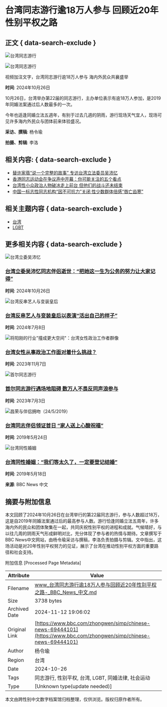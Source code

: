 # 台湾同志游行逾18万人参与 回顾近20年性别平权之路

## 正文 { data-search-exclude }


![台湾同志游行](https://sb.scorecardresearch.com/p?c1=2&c2=17986528&cv=2.0&cj=1)

![台湾同志游行](https://a1.api.bbc.co.uk/hit.xiti?s=598342&s2=38&p=zhongwensimp.chinese_news.media_asset.69444101.page&x1=[urn%3Abbc%3Acps%3Acurie%3Aasset%3A775435eb-e0eb-44ed-b241-c0f4d44daf26]&x2=[responsive]&x3=[news-zhongwen]&x4=[zh-Hans]&x7=[article-media-asset]&x8=[simorgh-nojs]&x9=[%E5%8F%B0%E6%B9%BE%E5%90%8C%E5%BF%97%E6%B8%B8%E8%A1%8C%E9%80%BE18%E4%B8%87%E4%BA%BA%E5%8F%82%E4%B8%8E%2520%E5%9B%9E%E9%A1%BE%E8%BF%9120%E5%B9%B4%E6%80%A7%E5%88%AB%E5%B9%B3%E6%9D%83%E4%B9%8B%E8%B7%AF%2520-%2520BBC%2520News%2520%E4%B8%AD%E6%96%87]&x11=[2024-10-26T16%3A15%3A01.000Z]&x12=[2024-10-26T16%3A15%3A01.000Z]&x13=[Taiwan~LGBT]&x14=[7a48b6e0-9074-4303-ae82-011003058e16~911f368c-e756-4ac3-9667-ec8900ceb4ce]&x16=[WS%20-%20Divert%20me]&x17=[Taiwan~LGBT])

视频加注文字，台湾同志游行逾18万人参与 海内外民众共襄盛举

**时间**: 2024年10月26日

10月26日，台湾举办第22届的同志游行，主办单位表示有逾18万人参加，是2019年同婚法案通过后人数最多的一次。

今年也适逢同婚立法五週年，有别于过去几週的阴雨，游行现场天气宜人，现场可见许多海内外民众与团体前来体验盛况。

**采访、撰稿**: 杨令瑜

**拍摄、剪辑**: 李洛

## 相关内容: { data-search-exclude }

- [替许家蓓“说一个完整的故事” 专访台湾立法委员吴沛忆](/zhongwen/simp/chinese-news-69441788)
- [香港同志运动会在争议声中开幕：你可能关注的五个看点](/zhongwen/simp/chinese-news-67295435)
- [台湾性小众政治人物破冰走上前台 但他们的战斗还未结束](/zhongwen/simp/chinese-news-69145603)
- [中国一标志性同志机构“因不可抗力”关闭 性少数群体倍感“唇亡齿寒”](/zhongwen/simp/chinese-news-65656315)

## 相关主题内容 { data-search-exclude }

- [台湾](/zhongwen/simp/topics/c50nzmy3vent)
- [LGBT](/zhongwen/simp/topics/czp1qexpdlzt)

## 更多相关内容 { data-search-exclude }

![台湾立委吴沛忆](https://ichef.bbci.co.uk/ace/ws/660/cpsprodpb/CEA6/production/_133620925_p0k06wc1.jpg.webp)

### [台湾立委吴沛忆同志伴侣逝世：“把她这一生为公务的努力让大家记得”](/zhongwen/simp/chinese-news-69442007)

**时间**: 2024年10月26日

![台湾反串艺人与变装皇后](https://ichef.bbci.co.uk/ace/ws/660/cpsprodpb/82C5/production/_133477433_p0j7yy83.jpg.webp)

### [台湾反串艺人与变装皇后以表演“活出自己的样子”](/zhongwen/simp/chinese-news-69166017)

**时间**: 2024年7月8日

![将阳刚的行业"撞成更大空间"：台湾女性政治工作者群像](https://ichef.bbci.co.uk/ace/ws/660/cpsprodpb/14427/production/_131638928_p0gr7j71.jpg.webp)

### [台湾女性从事政治工作面对着什么挑战？](/zhongwen/simp/chinese-news-67342990)

**时间**: 2023年11月7日

![首尔同志游行](https://ichef.bbci.co.uk/ace/ws/660/cpsprodpb/3BD5/production/_130271351_p0fymmhf.jpg.webp)

### [首尔同志游行遇场地阻碍 数万人不畏反同声浪参与](/zhongwen/simp/world-66086606)

**时间**: 2023年7月3日

![昌荣与伴侣拥吻（24/5/2019）](https://ichef.bbci.co.uk/ace/ws/660/cpsprodpb/10E8B/production/_107095296_p07b6wtg.jpg.webp)

### [台湾同志伴侣领证首日 “家人送上心酸祝福”](/zhongwen/simp/chinese-news-48332097)

**时间**: 2019年5月24日

![台湾同性婚姻](https://ichef.bbci.co.uk/ace/ws/660/cpsprodpb/124EE/production/_107009947_p079ljh8.jpg.webp)

### [台湾同性婚姻：“我们等太久了，一定要登记结婚”](/zhongwen/simp/chinese-news-48318921)

**时间**: 2019年5月18日

**来源**: BBC News 中文

## 摘要与附加信息

<!-- tcd_abstract -->
本文回顾了2024年10月26日在台湾举行的第22届同志游行，参与人数超过18万，这是自2019年同婚法案通过后的最高参与人数。游行恰逢同婚立法五周年，许多海内外的民众和团体聚集在一起，共同庆祝性别平权的进程和成就。气候晴好，与以往几周的阴雨天气形成鲜明对比，充分体现了参与者的热情与期待。文章撰写于BBC News中文网站，由杨令瑜采访与撰稿，李洛负责拍摄与剪辑。文中指出，这场活动是对20年性别平权努力的见证，展示了台湾在推动性别平权方面的重要路径和社会支持。
<!-- tcd_abstract_end -->

附加信息 [Processed Page Metadata]

| Attribute       | Value                                  |
|-----------------|----------------------------------------|
| Filename        | www_台湾同志游行逾18万人参与回顾近20年性别平权之路-_BBC_News_中文.md                             |
| Size            | 3738 bytes                           |
| Archived Date   | 2024-11-12 19:06:02                             |
| Original Link   | [https://www.bbc.com/zhongwen/simp/chinese-news-69444101](https://www.bbc.com/zhongwen/simp/chinese-news-69444101)                       |
| Author          | 杨令瑜                               |
| Region          | 台湾                               |
| Date            | 2024-10-26                                 |
| Tags            | 同志游行, 性别平权, 台湾, LGBT, 同婚法律, 社会运动                                 |
| Type            | [Unknown type(update needed)]                                 |
<!-- tcd_table_end -->

本文由跨性别中文数字档案馆归档整理，仅供浏览。版权归原作者所有。
